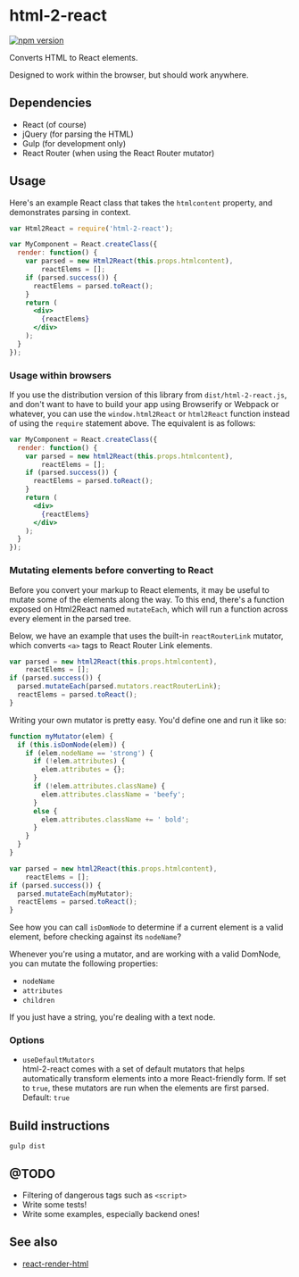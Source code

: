 # html-2-react

[![npm version](https://badge.fury.io/js/html-2-react.svg)](https://badge.fury.io/js/html-2-react)

Converts HTML to React elements.

Designed to work within the browser, but should work anywhere.

## Dependencies

* React (of course)
* jQuery (for parsing the HTML)
* Gulp (for development only)
* React Router (when using the React Router mutator)

## Usage

Here's an example React class that takes the `htmlcontent` property, and demonstrates parsing in context.

```jsx
var Html2React = require('html-2-react');

var MyComponent = React.createClass({
  render: function() {
    var parsed = new Html2React(this.props.htmlcontent),
        reactElems = [];
    if (parsed.success()) {
      reactElems = parsed.toReact();
    }
    return (
      <div>
        {reactElems}
      </div>
    );
  }
});
```

### Usage within browsers

If you use the distribution version of this library from `dist/html-2-react.js`, and don't want to have to build your app using Browserify or Webpack or whatever, you can use the `window.html2React` or `html2React` function instead of using the `require` statement above. The equivalent is as follows:

```jsx
var MyComponent = React.createClass({
  render: function() {
    var parsed = new html2React(this.props.htmlcontent),
        reactElems = [];
    if (parsed.success()) {
      reactElems = parsed.toReact();
    }
    return (
      <div>
        {reactElems}
      </div>
    );
  }
});
```

### Mutating elements before converting to React

Before you convert your markup to React elements, it may be useful to mutate some of the elements along the way. To this end, there's a function exposed on Html2React named `mutateEach`, which will run a function across every element in the parsed tree.

Below, we have an example that uses the built-in `reactRouterLink` mutator, which converts `<a>` tags to React Router Link elements.

```jsx
var parsed = new html2React(this.props.htmlcontent),
    reactElems = [];
if (parsed.success()) {
  parsed.mutateEach(parsed.mutators.reactRouterLink);
  reactElems = parsed.toReact();
}
```

Writing your own mutator is pretty easy. You'd define one and run it like so:

```jsx
function myMutator(elem) {
  if (this.isDomNode(elem)) {
    if (elem.nodeName == 'strong') {
      if (!elem.attributes) {
        elem.attributes = {};
      }
      if (!elem.attributes.className) {
        elem.attributes.className = 'beefy';
      }
      else {
        elem.attributes.className += ' bold';
      }
    }
  }
}

var parsed = new html2React(this.props.htmlcontent),
    reactElems = [];
if (parsed.success()) {
  parsed.mutateEach(myMutator);
  reactElems = parsed.toReact();
}
```

See how you can call `isDomNode` to determine if a current element is a valid element, before checking against its `nodeName`?

Whenever you're using a mutator, and are working with a valid DomNode, you can mutate the following properties:

* `nodeName`
* `attributes`
* `children`

If you just have a string, you're dealing with a text node.

### Options

* `useDefaultMutators`  
  html-2-react comes with a set of default mutators that helps automatically transform elements into a more React-friendly form. If set to `true`, these mutators are run when the elements are first parsed.  
  Default: `true`

## Build instructions

`gulp dist`

## @TODO

* Filtering of dangerous tags such as `<script>`
* Write some tests!
* Write some examples, especially backend ones!

## See also

* [react-render-html](https://github.com/noraesae/react-render-html)
